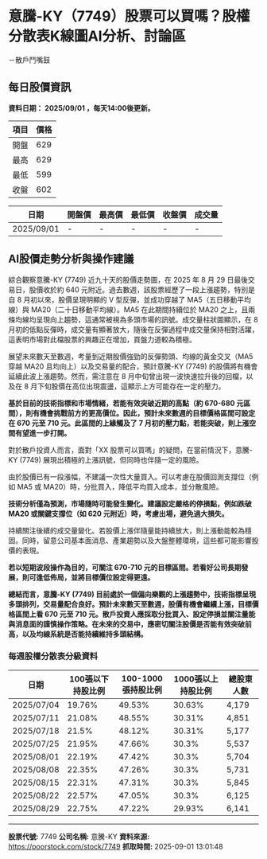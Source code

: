 # 意騰-KY（7749）股票可以買嗎？股權分散表K線圖AI分析、討論區
－散戶鬥嘴鼓

## 每日股價資訊

**資料日期： 2025/09/01 ，每天14:00後更新。**

| 項目 | 價格 |
|------|------|
| 開盤 | 629 |
| 最高 | 629 |
| 最低 | 599 |
| 收盤 | 602 |

| 日期 | 開盤價 | 最高價 | 最低價 | 收盤價 | 成交量 |
|------|--------|--------|--------|--------|--------|
| 2025/09/01 | - | - | - | - | - |

## AI股價走勢分析與操作建議

綜合觀察意騰-KY (7749) 近九十天的股價走勢圖，在 2025 年 8 月 29 日最後交易日，股價收於約 640 元附近。過去數週，該股票經歷了一段上漲趨勢，特別是自 8 月初以來，股價呈現明顯的 V 型反彈，並成功穿越了 MA5（五日移動平均線）與 MA20（二十日移動平均線）。MA5 在此期間持續位於 MA20 之上，且兩條均線均呈現向上趨勢，這通常被視為多頭市場的訊號。成交量柱狀圖顯示，在 8 月初的低點反彈時，成交量有顯著放大，隨後在反彈過程中成交量保持相對活躍，這表明市場對此檔股票的興趣正在增加，買盤力道較為積極。

展望未來數天至數週，考量到近期股價強勁的反彈勢頭、均線的黃金交叉（MA5 穿越 MA20 且均向上）以及交易量的配合，預計意騰-KY (7749) 的股價將有機會延續此波上漲趨勢。然而，需注意在 8 月中旬曾出現一波快速拉升後的回檔，以及在 8 月下旬股價在高位出現震盪，這顯示上方可能存在一定的壓力。

**基於目前的技術指標和市場情緒，若能有效突破近期的高點（約 670-680 元區間），則有機會挑戰前方的更高價位。因此，預計未來數週的目標價格區間可設定在 **670 元至 710 元**。此區間的上緣觸及了 7 月初的壓力點，若能突破，則上漲空間有望進一步打開。**

對於散戶投資人而言，面對「XX 股票可以買嗎」的疑問，在當前情況下，意騰-KY (7749) 展現出積極的上漲訊號，但同時也伴隨一定的風險。

由於股價已有一段漲幅，不建議一次性大量買入。可以考慮在股價回測支撐位（例如 MA5 或 MA20）時，分批買入，降低平均買入成本，並分散風險。

**技術分析僅為預測，市場隨時可能發生變化。建議設定嚴格的停損點，例如跌破 MA20 或關鍵支撐位（如 620 元附近）時，考慮出場，避免過大損失。**

持續關注後續的成交量變化。若股價上漲伴隨量能持續放大，則上漲動能較為穩固。同時，留意公司基本面消息、產業趨勢以及大盤整體環境，這些都可能影響股價的表現。

**若以短期波段操作為目的，可關注 670-710 元的目標區間。若看好公司長期發展，則可逢低佈局，並將目標價位設定得更遠。**

**總結而言，意騰-KY (7749) 目前處於一個偏向樂觀的上漲趨勢中，技術指標呈現多頭排列，交易量配合良好。預計未來數天至數週，股價有機會繼續上漲，目標價格區間上看 **670 元至 710 元**。散戶投資人應採取分批買入、設定停損並關注量能與消息面的謹慎操作策略。在未來的交易中，應密切關注股價是否能有效突破前高，以及均線系統是否能持續維持多頭結構。**

### 每週股權分散表分級資料

| 日期 | 100張以下持股比例 | 100-1000張持股比例 | 1000張以上持股比例 | 總股東人數 |
|------|-------------------|--------------------|--------------------|----------|
| 2025/07/04 | 19.76% | 49.53% | 30.63% | 4,179 |
| 2025/07/11 | 21.08% | 48.55% | 30.31% | 4,851 |
| 2025/07/18 | 21.5% | 48.12% | 30.31% | 5,177 |
| 2025/07/25 | 21.95% | 47.66% | 30.3% | 5,537 |
| 2025/08/01 | 22.19% | 47.42% | 30.3% | 5,704 |
| 2025/08/08 | 22.35% | 47.26% | 30.3% | 5,731 |
| 2025/08/15 | 22.31% | 47.31% | 30.3% | 5,845 |
| 2025/08/22 | 22.57% | 47.05% | 30.3% | 6,125 |
| 2025/08/29 | 22.75% | 47.22% | 29.93% | 6,141 |

---

**股票代號:** 7749
**公司名稱:** 意騰-KY
**資料來源:** https://poorstock.com/stock/7749
**抓取時間:** 2025-09-01 13:01:48